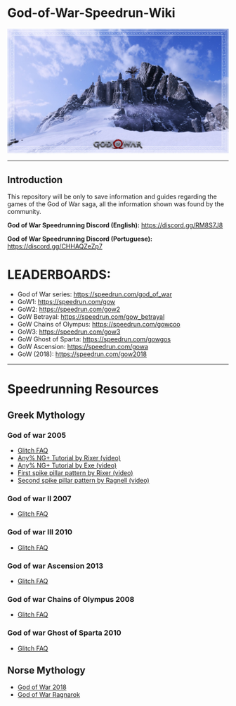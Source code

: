 # God-of-War-Speedrun-Wiki
![Image of header](https://github.com/rbastronomy/God-of-War-Speedrun-Wiki/blob/main/images/mimir-mountain.jpg)
- - - -
## **Introduction**
This repository will be only to save information and guides regarding the games of the God of War saga, all the information shown was found by the community.

**God of War Speedrunning Discord (English):** https://discord.gg/RM8S7J8

**God of War Speedrunning Discord (Portuguese):** https://discord.gg/CHHAQZeZp7

# LEADERBOARDS:
- God of War series: https://speedrun.com/god_of_war
- GoW1: https://speedrun.com/gow
- GoW2: https://speedrun.com/gow2
- GoW Betrayal: https://speedrun.com/gow_betrayal
- GoW Chains of Olympus: https://speedrun.com/gowcoo
- GoW3: https://speedrun.com/gow3
- GoW Ghost of Sparta: https://speedrun.com/gowgos
- GoW Ascension: https://speedrun.com/gowa
- GoW (2018): https://speedrun.com/gow2018
- - - -
# Speedrunning Resources

## Greek Mythology

### God of war 2005
- [Glitch FAQ](https://github.com/rbastronomy/God-of-War-Speedrun-Wiki/blob/main/GodofWar2005.md)
- [Any% NG+ Tutorial by Rixer (video)](https://youtu.be/RVb_RLRCIuo)
- [Any% NG+ Tutorial by Exe (video)](https://youtu.be/onfHKWQTg7M)
- [First spike pillar pattern by Rixer (video)](https://youtu.be/iLHnnfec3kQ)
- [Second spike pillar pattern by Ragnell (video)](https://youtu.be/EowQTzeWOMg)

### God of war II 2007
- [Glitch FAQ](https://github.com/rbastronomy/God-of-War-Speedrun-Wiki/blob/main/GodofWar2007.md)


### God of war III 2010
- [Glitch FAQ](https://github.com/rbastronomy/God-of-War-Speedrun-Wiki/blob/main/GodofWar2010.md)

### God of war Ascension 2013
- [Glitch FAQ](https://github.com/rbastronomy/God-of-War-Speedrun-Wiki/blob/main/GodofWarAscension.md)

### God of war Chains of Olympus 2008
- [Glitch FAQ](https://github.com/rbastronomy/God-of-War-Speedrun-Wiki/blob/main/GodofWarCOO.md)

### God of war Ghost of Sparta 2010
- [Glitch FAQ](https://github.com/rbastronomy/God-of-War-Speedrun-Wiki/blob/main/GodofWarGOS.md)


## Norse Mythology

- [God of War 2018](https://github.com/rbastronomy/God-of-War-Speedrun-Wiki/blob/main/GodofWar2018.md)
- [God of War Ragnarok](https://github.com/rbastronomy/God-of-War-Speedrun-Wiki/blob/main/GodofWarRagnarok.md)